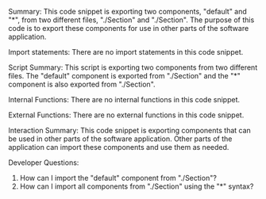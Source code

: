 Summary:
This code snippet is exporting two components, "default" and "*", from two different files, "./Section" and "./Section". The purpose of this code is to export these components for use in other parts of the software application.

Import statements:
There are no import statements in this code snippet.

Script Summary:
This script is exporting two components from two different files. The "default" component is exported from "./Section" and the "*" component is also exported from "./Section".

Internal Functions:
There are no internal functions in this code snippet.

External Functions:
There are no external functions in this code snippet.

Interaction Summary:
This code snippet is exporting components that can be used in other parts of the software application. Other parts of the application can import these components and use them as needed.

Developer Questions:
1. How can I import the "default" component from "./Section"?
2. How can I import all components from "./Section" using the "*" syntax?